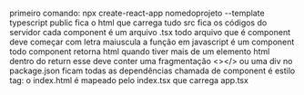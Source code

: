 primeiro comando: npx create-react-app nomedoprojeto --template typescript
public fica o html que carrega tudo
src fica os códigos do servidor
cada component é um arquivo .tsx
todo arquivo que é component deve começar com letra maiuscula
a função em javascript é um component
todo component retorna html
quando tiver mais de um elemento html dentro do return esse deve conter uma fragmentação <></> ou uma div
no package.json ficam todas as dependências 
chamada de component é estilo tag: <Home/>
o index.html é mapeado pelo index.tsx que carrega app.tsx